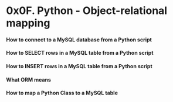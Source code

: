 # 0x0F. Python - Object-relational mapping

#### How to connect to a MySQL database from a Python script
#### How to SELECT rows in a MySQL table from a Python script
#### How to INSERT rows in a MySQL table from a Python script
#### What ORM means
#### How to map a Python Class to a MySQL table
